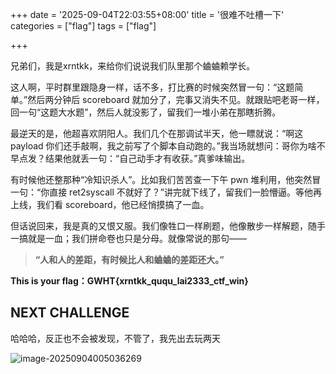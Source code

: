 +++
date = '2025-09-04T22:03:55+08:00'
title = '很难不吐槽一下'
categories = ["flag"]
tags = ["flag"]

+++

兄弟们，我是xrntkk，来给你们说说我们队里那个蛐蛐赖学长。

这人啊，平时群里跟隐身一样，话不多，打比赛的时候突然冒一句：“这题简单。”然后两分钟后 scoreboard 就加分了，完事又消失不见。就跟贴吧老哥一样，回一句“这题大水题”，然后人就没影了，留我们一堆小弟在那瞎折腾。

最逆天的是，他超喜欢阴阳人。我们几个在那调试半天，他一瞟就说：“啊这 payload 你们还手敲啊，我之前写了个脚本自动跑的。”我当场就想问：哥你为啥不早点发？结果他就丢一句：“自己动手才有收获。”真爹味输出。

有时候他还整那种“冷知识杀人”。比如我们苦苦查一下午 pwn 堆利用，他突然冒一句：“你直接 ret2syscall 不就好了？”讲完就下线了，留我们一脸懵逼。等他再上线，我们看 scoreboard，他已经悄摸搞了一血。

但话说回来，我是真的又恨又服。我们像牲口一样刷题，他像散步一样解题，随手一搞就是一血；我们拼命卷也只是分母。就像常说的那句——

> **“人和人的差距，有时候比人和蛐蛐的差距还大。”**



**This is your flag：GWHT{xrntkk_ququ_lai2333_ctf_win}**



## NEXT CHALLENGE

哈哈哈，反正也不会被发现，不管了，我先出去玩两天

![image-20250904005036269](../assets/image-20250904005036269.png)